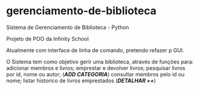 # gerenciamento-de-biblioteca
Sistema de Gerenciamento de Biblioteca - Python


Projeto de POO da Infinity School

Atualmente com interface de linha de comando, pretendo refazer p GUI.

O Sistema tem como objetivo gerir uma biblioteca, através de funções para:
adicionar membros e livros;
emprestar e devolver livros;
pesquisar livros por id, nome ou autor; (***ADD CATEGORIA***)
consultar membros pelo id ou nome;
listar historico de livros emprestados (***DETALHAR ++***)
